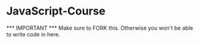 # JavaScript-Course
*** IMPORTANT *** Make sure to FORK this. Otherwise you won't be able to write code in here.  
